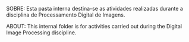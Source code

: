 SOBRE: Esta pasta interna destina-se as atividades realizadas durante a disciplina de Processamento Digital de Imagens.

ABOUT: This internal folder is for activities carried out during the Digital Image Processing discipline.

